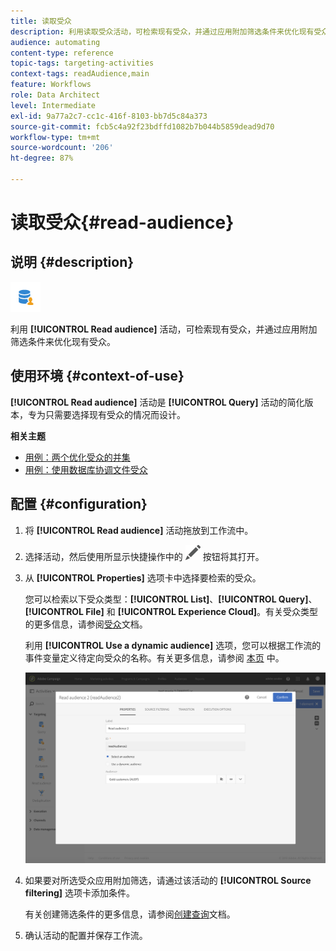 ```yaml
---
title: 读取受众
description: 利用读取受众活动，可检索现有受众，并通过应用附加筛选条件来优化现有受众。
audience: automating
content-type: reference
topic-tags: targeting-activities
context-tags: readAudience,main
feature: Workflows
role: Data Architect
level: Intermediate
exl-id: 9a77a2c7-cc1c-416f-8103-bb7d5c84a373
source-git-commit: fcb5c4a92f23bdffd1082b7b044b5859dead9d70
workflow-type: tm+mt
source-wordcount: '206'
ht-degree: 87%

---
```


# 读取受众{#read-audience}

## 说明 {#description}

![](assets/prefill.png)

利用 **[!UICONTROL Read audience]** 活动，可检索现有受众，并通过应用附加筛选条件来优化现有受众。

## 使用环境 {#context-of-use}

**[!UICONTROL Read audience]** 活动是 **[!UICONTROL Query]** 活动的简化版本，专为只需要选择现有受众的情况而设计。

**相关主题**

* [用例：两个优化受众的并集](../../automating/using/union-on-two-refined-audiences.md)
* [用例：使用数据库协调文件受众](../../automating/using/reconcile-file-audience-with-database.md)

## 配置 {#configuration}

1. 将 **[!UICONTROL Read audience]** 活动拖放到工作流中。
1. 选择活动，然后使用所显示快捷操作中的 ![](assets/edit_darkgrey-24px.png) 按钮将其打开。
1. 从 **[!UICONTROL Properties]** 选项卡中选择要检索的受众。

   您可以检索以下受众类型：**[!UICONTROL List]**、**[!UICONTROL Query]**、**[!UICONTROL File]** 和 **[!UICONTROL Experience Cloud]**。有关受众类型的更多信息，请参阅[受众](../../audiences/using/about-audiences.md)文档。

   利用 **[!UICONTROL Use a dynamic audience]** 选项，您可以根据工作流的事件变量定义待定向受众的名称。有关更多信息，请参阅 [本页](../../automating/using/customizing-workflow-external-parameters.md) 中。

   ![](assets/readaudience_activity1.png)

1. 如果要对所选受众应用附加筛选，请通过该活动的 **[!UICONTROL Source filtering]** 选项卡添加条件。

   有关创建筛选条件的更多信息，请参阅[创建查询](../../automating/using/editing-queries.md#creating-queries)文档。

1. 确认活动的配置并保存工作流。
